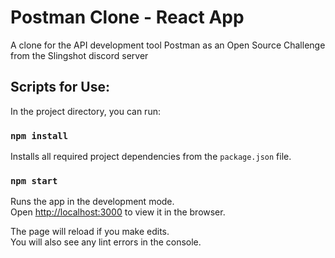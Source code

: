 # Postman Clone - React App

A clone for the API development tool Postman as an Open Source Challenge from the Slingshot discord server

## Scripts for Use:

In the project directory, you can run:

### `npm install`

Installs all required project dependencies from the ``package.json`` file.

### `npm start`

Runs the app in the development mode.\
Open [http://localhost:3000](http://localhost:3000) to view it in the browser.

The page will reload if you make edits.\
You will also see any lint errors in the console.
